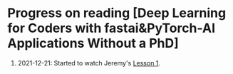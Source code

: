 # Progress on reading [Deep Learning for Coders with fastai&PyTorch-AI Applications Without a PhD]

1. 2021-12-21: Started to watch Jeremy's [Lesson 1](https://course.fast.ai/videos/?lesson=1). 
